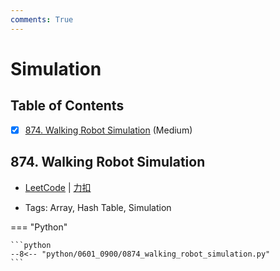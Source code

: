 ```yaml
---
comments: True
---
```


# Simulation

## Table of Contents

- [x] [874. Walking Robot Simulation](#874-walking-robot-simulation) (Medium)


## 874. Walking Robot Simulation

-    [LeetCode](https://leetcode.com/problems/walking-robot-simulation/) | [力扣](https://leetcode.cn/problems/walking-robot-simulation/)

-   Tags: Array, Hash Table, Simulation

=== "Python"

    ```python
    --8<-- "python/0601_0900/0874_walking_robot_simulation.py"
    ```
